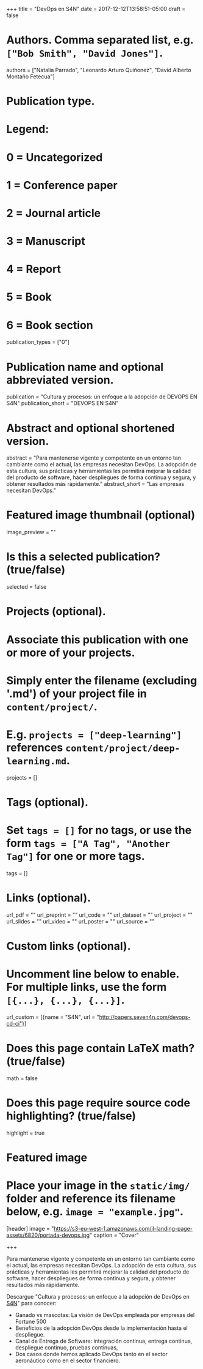 +++
title = "DevOps en S4N"
date = 2017-12-12T13:58:51-05:00
draft = false

# Authors. Comma separated list, e.g. `["Bob Smith", "David Jones"]`.
authors = ["Natalia Parrado", "Leonardo Arturo Quiñonez", "David Alberto Montaño Fetecua"]

# Publication type.
# Legend:
# 0 = Uncategorized
# 1 = Conference paper
# 2 = Journal article
# 3 = Manuscript
# 4 = Report
# 5 = Book
# 6 = Book section
publication_types = ["0"]

# Publication name and optional abbreviated version.
publication = "Cultura y procesos: un enfoque a la adopción de DEVOPS EN S4N"
publication_short = "DEVOPS EN S4N"

# Abstract and optional shortened version.
abstract = "Para mantenerse vigente y competente en un entorno tan cambiante como el actual, las empresas necesitan DevOps. La adopción de esta cultura, sus prácticas y herramientas les permitirá mejorar la calidad del producto de software, hacer despliegues de forma continua y segura, y obtener resultados más rápidamente."
abstract_short = "Las empresas necesitan DevOps."

# Featured image thumbnail (optional)
image_preview = ""

# Is this a selected publication? (true/false)
selected = false

# Projects (optional).
#   Associate this publication with one or more of your projects.
#   Simply enter the filename (excluding '.md') of your project file in `content/project/`.
#   E.g. `projects = ["deep-learning"]` references `content/project/deep-learning.md`.
projects = []

# Tags (optional).
#   Set `tags = []` for no tags, or use the form `tags = ["A Tag", "Another Tag"]` for one or more tags.
tags = []

# Links (optional).
url_pdf = ""
url_preprint = ""
url_code = ""
url_dataset = ""
url_project = ""
url_slides = ""
url_video = ""
url_poster = ""
url_source = ""

# Custom links (optional).
#   Uncomment line below to enable. For multiple links, use the form `[{...}, {...}, {...}]`.
url_custom = [{name = "S4N", url = "http://papers.seven4n.com/devops-cd-ci"}]

# Does this page contain LaTeX math? (true/false)
math = false

# Does this page require source code highlighting? (true/false)
highlight = true

# Featured image
# Place your image in the `static/img/` folder and reference its filename below, e.g. `image = "example.jpg"`.
[header]
image = "https://s3-eu-west-1.amazonaws.com/jl-landing-page-assets/6820/portada-devops.jpg"
caption = "Cover"

+++

Para mantenerse vigente y competente en un entorno tan cambiante como el actual, las empresas necesitan DevOps. La adopción de esta cultura, sus prácticas y herramientas les permitirá mejorar la calidad del producto de software, hacer despliegues de forma continua y segura, y obtener resultados más rápidamente.

Descargue "Cultura y procesos: un enfoque a la adopción de DevOps en [S4N](http://s4n.co)" para conocer: 

* Ganado vs mascotas: La visión de DevOps empleada por empresas del Fortune 500
* Beneficios de la adopción DevOps desde la implementación hasta el despliegue. 
* Canal de Entrega de Software: integración continua, entrega continua, despliegue continuo, pruebas continuas,
* Dos casos donde hemos aplicado DevOps tanto en el sector aeronáutico como en el sector financiero.
